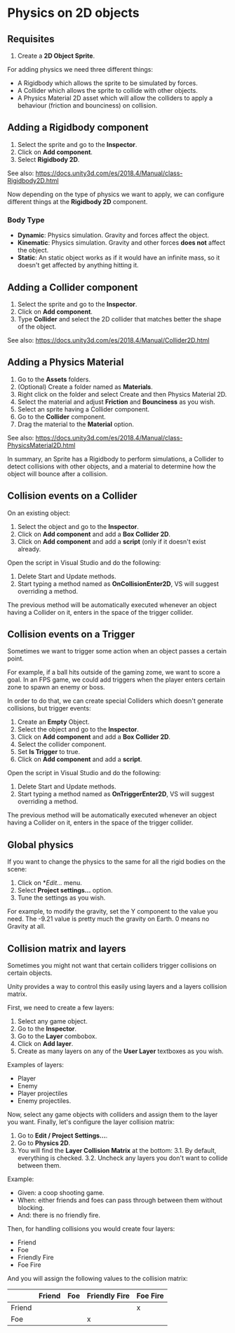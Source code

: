 # Physics on 2D objects

## Requisites

1. Create a **2D Object Sprite**.

For adding physics we need three different things:

- A Rigidbody which allows the sprite to be simulated by forces.
- A Collider which allows the sprite to collide with other objects.
- A Physics Material 2D asset which will allow the colliders to apply a behaviour (friction and bounciness) on collision.

## Adding a Rigidbody component

1. Select the sprite and go to the **Inspector**.
2. Click on **Add component**.
3. Select **Rigidbody 2D**.

See also: https://docs.unity3d.com/es/2018.4/Manual/class-Rigidbody2D.html

Now depending on the type of physics we want to apply, we can configure different things at the **Rigidbody 2D** component.

### Body Type

- **Dynamic**: Physics simulation. Gravity and forces affect the object.
- **Kinematic**: Physics simulation. Gravity and other forces **does not** affect the object.
- **Static**: An static object works as if it would have an infinite mass, so it doesn't get affected by anything hitting it.

## Adding a Collider component

1. Select the sprite and go to the **Inspector**.
2. Click on **Add component**.
3. Type **Collider** and select the 2D collider that matches better the shape of the object.

See also: https://docs.unity3d.com/es/2018.4/Manual/Collider2D.html

## Adding a Physics Material

1. Go to the **Assets** folders.
2. (Optional) Create a folder named as **Materials**.
3. Right click on the folder and select Create and then Physics Material 2D.
4. Select the material and adjust **Friction** and **Bounciness** as you wish.
5. Select an sprite having a Collider component.
6. Go to the **Collider** component.
7. Drag the material to the **Material** option.

See also: https://docs.unity3d.com/es/2018.4/Manual/class-PhysicsMaterial2D.html


In summary, an Sprite has a Rigidbody to perform simulations, a Collider to detect collisions with other objects, and a material to determine how the object will bounce after a collision.

## Collision events on a Collider

On an existing object:

1. Select the object and go to the **Inspector**.
2. Click on **Add component** and add a **Box Collider 2D**.
3. Click on **Add component** and add a **script** (only if it doesn't exist already.

Open the script in Visual Studio and do the following:

1. Delete Start and Update methods.
2. Start typing a method named as **OnCollisionEnter2D**, VS will suggest overriding a method.

The previous method will be automatically executed whenever an object having a Collider on it, enters in the space of the trigger collider.

## Collision events on a Trigger

Sometimes we want to trigger some action when an object passes a certain point. 

For example, if a ball hits outside of the gaming zome, we want to score a goal. In an FPS game, we could add triggers when the player enters certain zone to spawn an enemy or boss.

In order to do that, we can create special Colliders which doesn't generate collisions, but trigger events:

1. Create an **Empty** Object.
2. Select the object and go to the **Inspector**.
3. Click on **Add component** and add a **Box Collider 2D**.
4. Select the collider component.
5. Set **Is Trigger** to true.
6. Click on **Add component** and add a **script**.

Open the script in Visual Studio and do the following:

1. Delete Start and Update methods.
2. Start typing a method named as **OnTriggerEnter2D**, VS will suggest overriding a method.

The previous method will be automatically executed whenever an object having a Collider on it, enters in the space of the trigger collider.





## Global physics

If you want to change the physics to the same for all the rigid bodies on the scene:

1. Click on **Edit...* menu.
2. Select **Project settings...** option.
3. Tune the settings as you wish.

For example, to modify the gravity, set the Y component to the value you need.
The -9.21 value is pretty much the gravity on Earth. 0 means no Gravity at all.

## Collision matrix and layers

Sometimes you might not want that certain colliders trigger collisions on certain objects.

Unity provides a way to control this easily using layers and a layers collision matrix.

First, we need to create a few layers:

1. Select any game object.
2. Go to the **Inspector**.
3. Go to the **Layer** combobox.
4. Click on **Add layer**.
5. Create as many layers on any of the **User Layer** textboxes as you wish. 

Examples of layers:

- Player
- Enemy
- Player projectiles
- Enemy projectiles.

Now, select any game objects with colliders and assign them to the layer you want.
Finally, let's configure the layer collision matrix:

1. Go to **Edit / Project Settings...**.
2. Go to **Physics 2D**.
3. You will find the **Layer Collision Matrix** at the bottom:
  3.1. By default, everything is checked.
  3.2. Uncheck any layers you don't want to collide between them. 
     
Example:

- Given: a coop shooting game. 
- When: either friends and foes can pass through between them without blocking.
- And: there is no friendly fire.

Then, for handling collisions you would create four layers:

- Friend
- Foe
- Friendly Fire
- Foe Fire

And you will assign the following values to the collision matrix:

|        | Friend | Foe | Friendly Fire | Foe Fire |
|--------|--------|-----|---------------|----------|
| Friend |        |     |               | x        |
| Foe    |        |     | x             |          |
